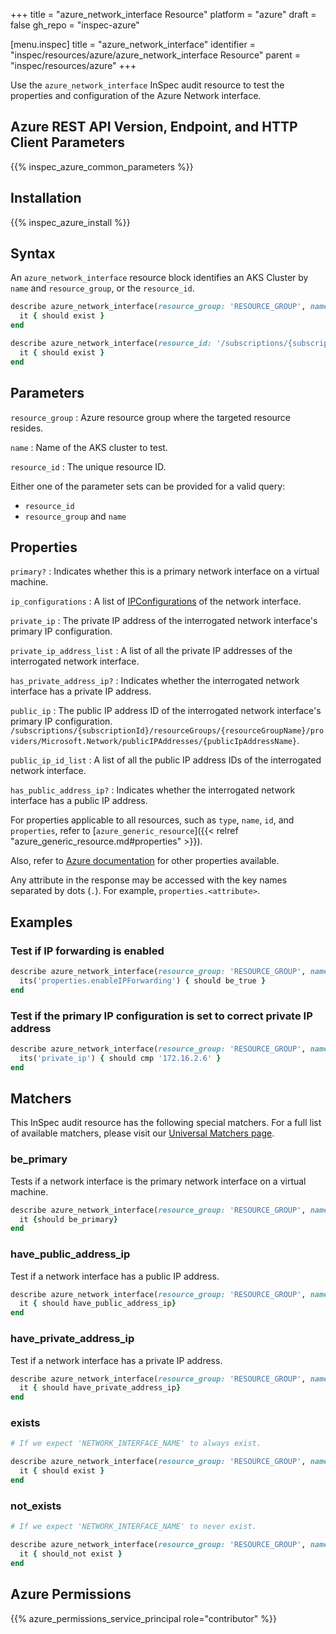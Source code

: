 +++
title = "azure_network_interface Resource"
platform = "azure"
draft = false
gh_repo = "inspec-azure"

[menu.inspec]
title = "azure_network_interface"
identifier = "inspec/resources/azure/azure_network_interface Resource"
parent = "inspec/resources/azure"
+++

Use the `azure_network_interface` InSpec audit resource to test the properties and configuration of the Azure Network interface.

## Azure REST API Version, Endpoint, and HTTP Client Parameters

{{% inspec_azure_common_parameters %}}

## Installation

{{% inspec_azure_install %}}

## Syntax

An `azure_network_interface` resource block identifies an AKS Cluster by `name` and `resource_group`, or the `resource_id`.

```ruby
describe azure_network_interface(resource_group: 'RESOURCE_GROUP', name: 'NETWORKINTERFACENAME') do
  it { should exist }
end
```

```ruby
describe azure_network_interface(resource_id: '/subscriptions/{subscriptionId}/resourceGroups/{resourceGroupName}/providers/Microsoft.Network/networkInterfaces/{networkInterfaceName}') do
  it { should exist }
end
```

## Parameters

`resource_group`
: Azure resource group where the targeted resource resides.

`name`
: Name of the AKS cluster to test.

`resource_id`
: The unique resource ID.

Either one of the parameter sets can be provided for a valid query:

- `resource_id`
- `resource_group` and `name`

## Properties

`primary?`
: Indicates whether this is a primary network interface on a virtual machine.

`ip_configurations`
: A list of [IPConfigurations](https://docs.microsoft.com/en-us/rest/api/virtualnetwork/networkinterfaceipconfigurations/get#networkinterfaceipconfiguration) of the network interface.

`private_ip`
: The private IP address of the interrogated network interface's primary IP configuration.

`private_ip_address_list`
: A list of all the private IP addresses of the interrogated network interface.

`has_private_address_ip?`
: Indicates whether the interrogated network interface has a private IP address.

`public_ip`
: The public IP address ID of the interrogated network interface's primary IP configuration. `/subscriptions/{subscriptionId}/resourceGroups/{resourceGroupName}/providers/Microsoft.Network/publicIPAddresses/{publicIpAddressName}`.

`public_ip_id_list`
: A list of all the public IP address IDs of the interrogated network interface.

`has_public_address_ip?`
: Indicates whether the interrogated network interface has a public IP address.

For properties applicable to all resources, such as `type`, `name`, `id`, and `properties`, refer to [`azure_generic_resource`]({{< relref "azure_generic_resource.md#properties" >}}).

Also, refer to [Azure documentation](https://docs.microsoft.com/en-us/rest/api/virtualnetwork/networkinterfaces/get#networkinterface) for other properties available.

Any attribute in the response may be accessed with the key names separated by dots (`.`). For example, `properties.<attribute>`.

## Examples

### Test if IP forwarding is enabled

```ruby
describe azure_network_interface(resource_group: 'RESOURCE_GROUP', name: 'NETWORK_INTERFACE_NAME') do
  its('properties.enableIPForwarding') { should be_true }
end
```

### Test if the primary IP configuration is set to correct private IP address

```ruby
describe azure_network_interface(resource_group: 'RESOURCE_GROUP', name: 'NETWORK_INTERFACE_NAME') do
  its('private_ip') { should cmp '172.16.2.6' }
end
```

## Matchers

This InSpec audit resource has the following special matchers. For a full list of available matchers, please visit our [Universal Matchers page](https://docs.chef.io/inspec/matchers/).

### be_primary

Tests if a network interface is the primary network interface on a virtual machine.

```ruby
describe azure_network_interface(resource_group: 'RESOURCE_GROUP', name: 'NETWORK_INTERFACE_NAME') do
  it {should be_primary}
end
```

### have_public_address_ip

Test if a network interface has a public IP address.

```ruby
describe azure_network_interface(resource_group: 'RESOURCE_GROUP', name: 'NETWORK_INTERFACE_NAME') do
  it { should have_public_address_ip}
end
```

### have_private_address_ip

Test if a network interface has a private IP address.

```ruby
describe azure_network_interface(resource_group: 'RESOURCE_GROUP', name: 'NETWORK_INTERFACE_NAME') do
  it { should have_private_address_ip}
end
```

### exists

```ruby
# If we expect 'NETWORK_INTERFACE_NAME' to always exist.

describe azure_network_interface(resource_group: 'RESOURCE_GROUP', name: 'NETWORK_INTERFACE_NAME') do
  it { should exist }
end
```

### not_exists

```ruby
# If we expect 'NETWORK_INTERFACE_NAME' to never exist.

describe azure_network_interface(resource_group: 'RESOURCE_GROUP', name: 'NETWORK_INTERFACE_NAME') do
  it { should_not exist }
end
```

## Azure Permissions

{{% azure_permissions_service_principal role="contributor" %}}
